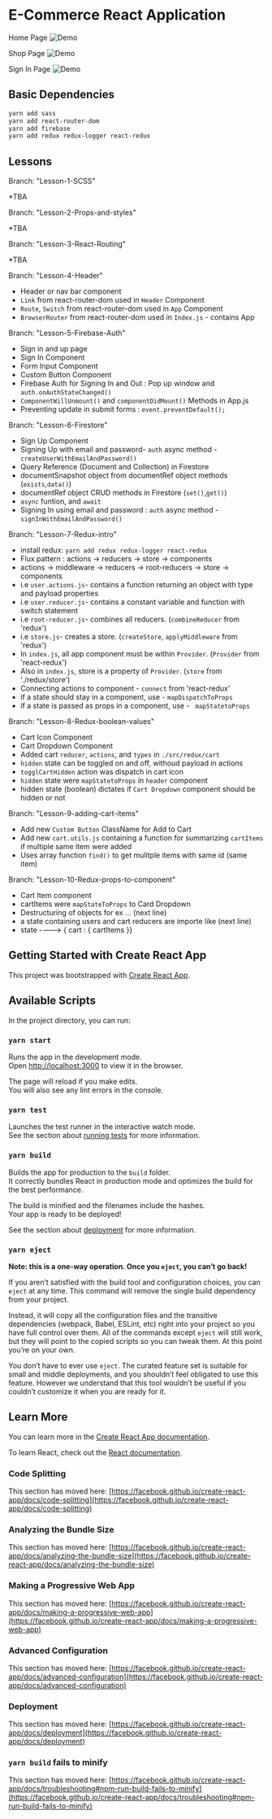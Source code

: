 # E-Commerce React Application

Home Page
![Demo](./homepage1.png)

Shop Page
![Demo](./shoppage3.png)

Sign In Page
![Demo](./signin1.png)


## Basic Dependencies

```bash
yarn add sass
yarn add react-router-dom
yarn add firebase
yarn add redux redux-logger react-redux
```

## Lessons

Branch: "Lesson-1-SCSS"

*TBA

Branch: "Lesson-2-Props-and-styles"

*TBA

Branch: "Lesson-3-React-Routing"

*TBA

Branch: "Lesson-4-Header"

* Header or nav bar component
* `Link` from react-router-dom used in `Header` Component
* `Route`, `Switch` from react-router-dom used in `App` Component
* `BrowserRouter` from react-router-dom used in `Index.js` - contains App 


Branch: "Lesson-5-Firebase-Auth"

* Sign in and up page
* Sign In Component
* Form Input Component
* Custom Button Component
* Firebase Auth for Signing In and Out : Pop up window and `auth.onAuthStateChanged()`
* `ComponentWillUnmount()` and `componentDidMount()` Methods in App.js
* Preventing update in submit forms : `event.preventDefault();`

Branch: "Lesson-6-Firestore"

* Sign Up Component 
* Signing Up with email and password- `auth` async method - `createUserWithEmailAndPassword()`
* Query Reference (Document and Collection) in Firestore
* documentSnapshot object from documentRef object methods (`exists`,`data()`)
* documentRef object CRUD methods in Firestore (`set()`,`get()`)
* `async` funtion, and `await`
* Signing In using email and password : `auth` async method - `signInWithEmailAndPassword()`

Branch: "Lesson-7-Redux-intro"

* install redux: `yarn add redux redux-logger react-redux`
* Flux pattern : actions -> reducers -> store -> components
* actions -> middleware -> reducers -> root-reducers -> store -> components
* i.e `user.actions.js`- contains a function returning an object with type and payload properties
* i.e `user.reducer.js`- contains a constant variable and function with switch statement
* i.e `root-reducer.js`- combines all reducers. (`combineReducer` from 'redux')
* i.e `store.js`- creates a store. (`createStore`, `applyMiddleware` from 'redux')
* In `index.js`, all app component must be within `Provider`. (`Provider` from 'react-redux')
* Also in `index.js`, store is a property of `Provider`. (`store` from './redux/store')
* Connecting actions to component - `connect` from 'react-redux'
* if a state should stay in a component, use - `mapDispatchToProps`
* if a state is passed as props in a component, use - ` mapStatetoProps`

Branch: "Lesson-8-Redux-boolean-values"

* Cart Icon Component
* Cart Dropdown Component
* Added cart `reducer`, `actions`, and `types` in `./src/redux/cart`
* `hidden` state can be toggled on and off, withoud payload in actions
* `togglCartHidden` action was dispatch in cart icon
* `hidden` state were `mapStatetoProps` in `header` component
* hidden state (boolean) dictates if `Cart Dropdown` component should be hidden or not 

Branch: "Lesson-9-adding-cart-items"

* Add new `Custom Button` ClassName for Add to Cart
* Add new `cart.utils.js` containing a function for summarizing `cartItems` if multiple same item were added
* Uses  array function `find()` to get mulitple items with same id (same item)

Branch: "Lesson-10-Redux-props-to-component"

* Cart Item component
* cartItems were `mapStateToProps` to Card Dropdown
* Destructuring of objects for ex ... (next line)
* a state containing users and cart reducers are importe like (next line)
* state  ----> { cart : { cartItems }}



## Getting Started with Create React App

This project was bootstrapped with [Create React App](https://github.com/facebook/create-react-app).

## Available Scripts

In the project directory, you can run:

### `yarn start`

Runs the app in the development mode.\
Open [http://localhost:3000](http://localhost:3000) to view it in the browser.

The page will reload if you make edits.\
You will also see any lint errors in the console.

### `yarn test`

Launches the test runner in the interactive watch mode.\
See the section about [running tests](https://facebook.github.io/create-react-app/docs/running-tests) for more information.

### `yarn build`

Builds the app for production to the `build` folder.\
It correctly bundles React in production mode and optimizes the build for the best performance.

The build is minified and the filenames include the hashes.\
Your app is ready to be deployed!

See the section about [deployment](https://facebook.github.io/create-react-app/docs/deployment) for more information.

### `yarn eject`

**Note: this is a one-way operation. Once you `eject`, you can’t go back!**

If you aren’t satisfied with the build tool and configuration choices, you can `eject` at any time. This command will remove the single build dependency from your project.

Instead, it will copy all the configuration files and the transitive dependencies (webpack, Babel, ESLint, etc) right into your project so you have full control over them. All of the commands except `eject` will still work, but they will point to the copied scripts so you can tweak them. At this point you’re on your own.

You don’t have to ever use `eject`. The curated feature set is suitable for small and middle deployments, and you shouldn’t feel obligated to use this feature. However we understand that this tool wouldn’t be useful if you couldn’t customize it when you are ready for it.

## Learn More

You can learn more in the [Create React App documentation](https://facebook.github.io/create-react-app/docs/getting-started).

To learn React, check out the [React documentation](https://reactjs.org/).

### Code Splitting

This section has moved here: [https://facebook.github.io/create-react-app/docs/code-splitting](https://facebook.github.io/create-react-app/docs/code-splitting)

### Analyzing the Bundle Size

This section has moved here: [https://facebook.github.io/create-react-app/docs/analyzing-the-bundle-size](https://facebook.github.io/create-react-app/docs/analyzing-the-bundle-size)

### Making a Progressive Web App

This section has moved here: [https://facebook.github.io/create-react-app/docs/making-a-progressive-web-app](https://facebook.github.io/create-react-app/docs/making-a-progressive-web-app)

### Advanced Configuration

This section has moved here: [https://facebook.github.io/create-react-app/docs/advanced-configuration](https://facebook.github.io/create-react-app/docs/advanced-configuration)

### Deployment

This section has moved here: [https://facebook.github.io/create-react-app/docs/deployment](https://facebook.github.io/create-react-app/docs/deployment)

### `yarn build` fails to minify

This section has moved here: [https://facebook.github.io/create-react-app/docs/troubleshooting#npm-run-build-fails-to-minify](https://facebook.github.io/create-react-app/docs/troubleshooting#npm-run-build-fails-to-minify)
